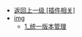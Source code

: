 - [返回上一级 [插件相关]](后端/Maven/插件相关/)
- [img](后端/Maven/插件相关/img/)
  - [1_统一版本管理](后端/Maven/插件相关/img/1_统一版本管理/)
